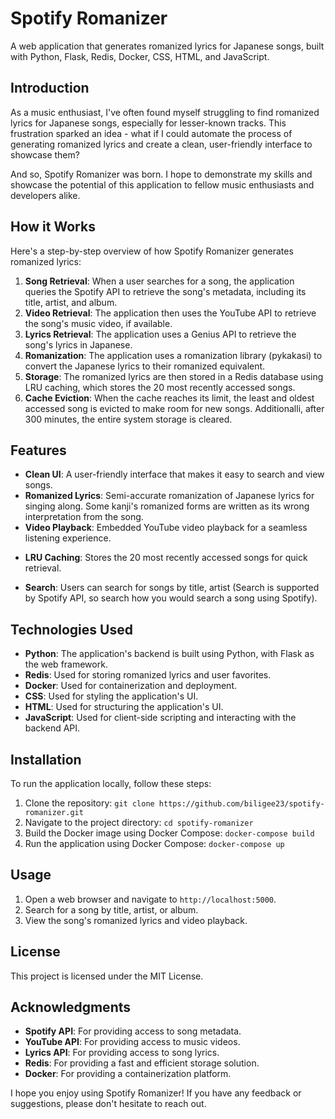 # Spotify Romanizer

A web application that generates romanized lyrics for Japanese songs, built with Python, Flask, Redis, Docker, CSS, HTML, and JavaScript.

## Introduction

As a music enthusiast, I've often found myself struggling to find romanized lyrics for Japanese songs, especially for lesser-known tracks. This frustration sparked an idea - what if I could automate the process of generating romanized lyrics and create a clean, user-friendly interface to showcase them?

And so, Spotify Romanizer was born. I hope to demonstrate my skills and showcase the potential of this application to fellow music enthusiasts and developers alike.

## How it Works

Here's a step-by-step overview of how Spotify Romanizer generates romanized lyrics:

1. **Song Retrieval**: When a user searches for a song, the application queries the Spotify API to retrieve the song's metadata, including its title, artist, and album.
2. **Video Retrieval**: The application then uses the YouTube API to retrieve the song's music video, if available.
3. **Lyrics Retrieval**: The application uses a Genius API to retrieve the song's lyrics in Japanese.
4. **Romanization**: The application uses a romanization library (pykakasi) to convert the Japanese lyrics to their romanized equivalent.
5. **Storage**: The romanized lyrics are then stored in a Redis database using LRU caching, which stores the 20 most recently accessed songs.
6. **Cache Eviction**: When the cache reaches its limit, the least and oldest accessed song is evicted to make room for new songs. Additionalli, after 300 minutes, the entire system storage is cleared.

## Features

- **Clean UI**: A user-friendly interface that makes it easy to search and view songs.
- **Romanized Lyrics**: Semi-accurate romanization of Japanese lyrics for singing along. Some kanji's romanized forms are written as its wrong interpretation from the song.
- **Video Playback**: Embedded YouTube video playback for a seamless listening experience.

* **LRU Caching**: Stores the 20 most recently accessed songs for quick retrieval.

- **Search**: Users can search for songs by title, artist (Search is supported by Spotify API, so search how you would search a song using Spotify).

## Technologies Used

- **Python**: The application's backend is built using Python, with Flask as the web framework.
- **Redis**: Used for storing romanized lyrics and user favorites.
- **Docker**: Used for containerization and deployment.
- **CSS**: Used for styling the application's UI.
- **HTML**: Used for structuring the application's UI.
- **JavaScript**: Used for client-side scripting and interacting with the backend API.

## Installation

To run the application locally, follow these steps:

1. Clone the repository: `git clone https://github.com/biligee23/spotify-romanizer.git`
2. Navigate to the project directory: `cd spotify-romanizer`
3. Build the Docker image using Docker Compose: `docker-compose build`
4. Run the application using Docker Compose: `docker-compose up`

## Usage

1. Open a web browser and navigate to `http://localhost:5000`.
2. Search for a song by title, artist, or album.
3. View the song's romanized lyrics and video playback.

## License

This project is licensed under the MIT License.

## Acknowledgments

- **Spotify API**: For providing access to song metadata.
- **YouTube API**: For providing access to music videos.
- **Lyrics API**: For providing access to song lyrics.
- **Redis**: For providing a fast and efficient storage solution.
- **Docker**: For providing a containerization platform.

I hope you enjoy using Spotify Romanizer! If you have any feedback or suggestions, please don't hesitate to reach out.
